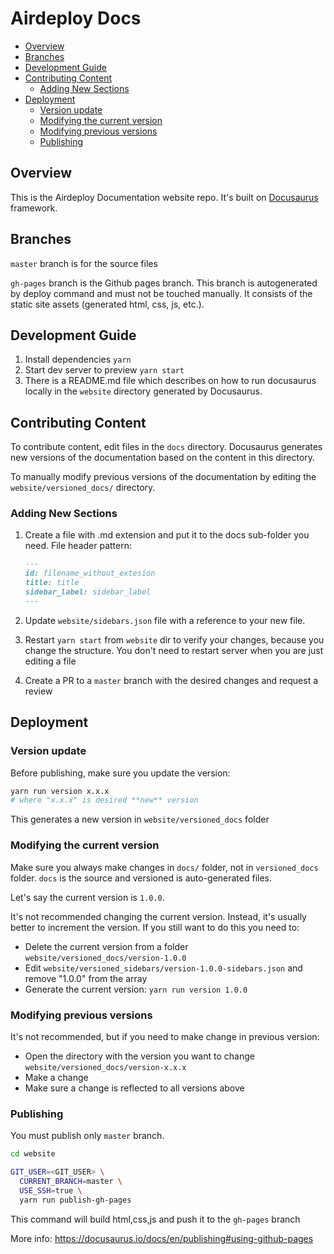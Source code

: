 <!-- omit in toc -->

# Airdeploy Docs

- [Overview](#overview)
- [Branches](#branches)
- [Development Guide](#development-guide)
- [Contributing Content](#contributing-content)
  - [Adding New Sections](#adding-new-sections)
- [Deployment](#deployment)
  - [Version update](#version-update)
  - [Modifying the current version](#modifying-the-current-version)
  - [Modifying previous versions](#modifying-previous-versions)
  - [Publishing](#publishing)

## Overview

This is the Airdeploy Documentation website repo. It's built on [Docusaurus](https://docusaurus.io) framework.

## Branches

`master` branch is for the source files

`gh-pages` branch is the Github pages branch. This branch is autogenerated by deploy command and must not be touched manually. It consists of the static site assets (generated html, css, js, etc.).

## Development Guide

1. Install dependencies `yarn`
2. Start dev server to preview `yarn start`
3. There is a README.md file which describes on how to run docusaurus locally in the `website` directory generated by Docusaurus.

## Contributing Content

To contribute content, edit files in the `docs` directory. Docusaurus generates new versions of the documentation based on the content in this directory.

To manually modify previous versions of the documentation by editing the `website/versioned_docs/` directory.

### Adding New Sections

1. Create a file with .md extension and put it to the docs sub-folder you need. File header pattern:

   ```markdown
   ---
   id: filename_without_extesion
   title: title
   sidebar_label: sidebar_label
   ---
   ```

2. Update `website/sidebars.json` file with a reference to your new file.
3. Restart `yarn start` from `website` dir to verify your changes, because you change the structure. You don't need to restart server when you are just editing a file
4. Create a PR to a `master` branch with the desired changes and request a review

## Deployment

### Version update

Before publishing, make sure you update the version:

```sh
yarn run version x.x.x
# where "x.x.x" is desired **new** version
```

This generates a new version in `website/versioned_docs` folder

### Modifying the current version

Make sure you always make changes in `docs/` folder, not in `versioned_docs` folder. `docs` is the source and versioned is auto-generated files.

Let's say the current version is `1.0.0`.

It's not recommended changing the current version. Instead, it's usually better to increment the version. If you still want to do this you need to:

- Delete the current version from a folder `website/versioned_docs/version-1.0.0`
- Edit `website/versioned_sidebars/version-1.0.0-sidebars.json` and remove "1.0.0" from the array
- Generate the current version: `yarn run version 1.0.0`

### Modifying previous versions

It's not recommended, but if you need to make change in previous version:

- Open the directory with the version you want to change `website/versioned_docs/version-x.x.x`
- Make a change
- Make sure a change is reflected to all versions above

### Publishing

You must publish only `master` branch.

```sh
cd website

GIT_USER=<GIT_USER> \
  CURRENT_BRANCH=master \
  USE_SSH=true \
  yarn run publish-gh-pages
```

This command will build html,css,js and push it to the `gh-pages` branch

More info:
https://docusaurus.io/docs/en/publishing#using-github-pages
